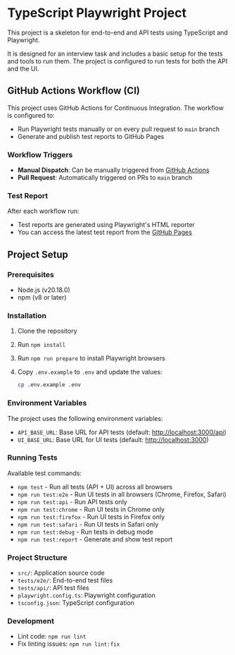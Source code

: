 # TypeScript Playwright Project

This project is a skeleton for end-to-end and API tests using TypeScript and Playwright.

It is designed for an interview task and includes a basic setup for the tests and tools to run them.
The project is configured to run tests for both the API and the UI.

## GitHub Actions Workflow (CI)

This project uses GitHub Actions for Continuous Integration.
The workflow is configured to:

- Run Playwright tests manually or on every pull request to `main` branch
- Generate and publish test reports to GitHub Pages

### Workflow Triggers

- **Manual Dispatch**: Can be manually triggered from [GitHub Actions](https://github.com/Ostap-Z/ts-pw-interview-task/actions)
- **Pull Request**: Automatically triggered on PRs to `main` branch

### Test Report

After each workflow run:

- Test reports are generated using Playwright's HTML reporter
- You can access the latest test report from the [GitHub Pages](https://ostap-z.github.io/ts-pw-interview-task/)

## Project Setup

### Prerequisites

- Node.js (v20.18.0)
- npm (v8 or later)

### Installation

1. Clone the repository
2. Run `npm install`
3. Run `npm run prepare` to install Playwright browsers
4. Copy `.env.example` to `.env` and update the values:

   ```bash
   cp .env.example .env
   ```

### Environment Variables

The project uses the following environment variables:

- `API_BASE_URL`: Base URL for API tests (default: <http://localhost:3000/api>)
- `UI_BASE_URL`: Base URL for UI tests (default: <http://localhost:3000>)

### Running Tests

Available test commands:

- `npm test` - Run all tests (API + UI) across all browsers
- `npm run test:e2e` - Run UI tests in all browsers (Chrome, Firefox, Safari)
- `npm run test:api` - Run API tests only
- `npm run test:chrome` - Run UI tests in Chrome only
- `npm run test:firefox` - Run UI tests in Firefox only
- `npm run test:safari` - Run UI tests in Safari only
- `npm run test:debug` - Run tests in debug mode
- `npm run test:report` - Generate and show test report

### Project Structure

- `src/`: Application source code
- `tests/e2e/`: End-to-end test files
- `tests/api/`: API test files
- `playwright.config.ts`: Playwright configuration
- `tsconfig.json`: TypeScript configuration

### Development

- Lint code: `npm run lint`
- Fix linting issues: `npm run lint:fix`
